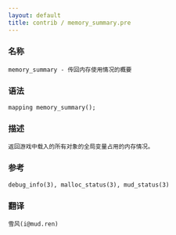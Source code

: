 ```yaml
---
layout: default
title: contrib / memory_summary.pre
---
```


### 名称

    memory_summary - 传回内存使用情况的概要

### 语法

    mapping memory_summary();

### 描述

    返回游戏中载入的所有对象的全局变量占用的内存情况。

### 参考

    debug_info(3), malloc_status(3), mud_status(3)

### 翻译

    雪风(i@mud.ren)
